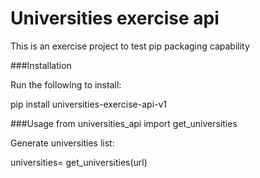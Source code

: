 # Universities exercise api
This is an exercise project to test pip packaging capability

###Installation

Run the following to install:

pip install universities-exercise-api-v1

###Usage
from universities_api import get_universities

Generate universities list:

universities= get_universities(url)
